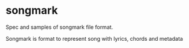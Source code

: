 # songmark

Spec and samples of songmark file format.

Songmark is format to represent song with lyrics, chords and metadata

